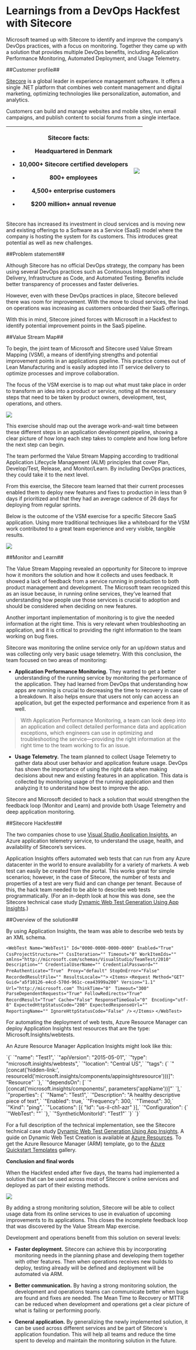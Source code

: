 # Learnings from a DevOps Hackfest with Sitecore #
<p>Microsoft teamed up with Sitecore to identify and improve the company’s DevOps practices, with a focus on monitoring. Together they came up with a solution that provides multiple DevOps benefits, including Application Performance Monitoring, Automated Deployment, and Usage Telemetry.</p>
##Customer profile##
<p><a href="http://www.sitecore.net">Sitecore</a> is a global leader in experience management software. It offers a single .NET platform that combines web content management and digital marketing, optimizing technologies like personalization, automation, and analytics.</p>
<p>Customers can build and manage websites and mobile sites, run email campaigns, and publish content to social forums from a single interface.</p>
<table>
<thead>
<tr>
<th><p>Sitecore facts:</p>
<ul>
<li><p>Headquartered in Denmark</p></li>
<li><p>10,000+ Sitecore certified developers</p></li>
<li><p>800+ employees</p></li>
<li><p>4,500+ enterprise customers</p></li>
<li><p>$200 million+ annual revenue</p></li>
</ul></th>
<th><img src="images/sitecore.gif" align=center/></th>
</tr>
</thead>
<tbody>
</tbody>
</table>
<p>Sitecore has increased its investment in cloud services and is moving new and existing offerings to a Software as a Service (SaaS) model where the company is hosting the system for its customers. This introduces great potential as well as new challenges.</p>
##Problem statement##
<p>Although Sitecore has no official DevOps strategy, the company has been using several DevOps practices such as Continuous Integration and Delivery, Infrastructure as Code, and Automated Testing. Benefits include better transparency of processes and faster deliveries.</p>
<p>However, even with these DevOps practices in place, Sitecore believed there was room for improvement. With the move to cloud services, the load on operations was increasing as customers onboarded their SaaS offerings.</p>
<p>With this in mind, Sitecore joined forces with Microsoft in a Hackfest to identify potential improvement points in the SaaS pipeline.</p>
##Value Stream Map##
<p>To begin, the joint team of Microsoft and Sitecore used Value Stream Mapping (VSM), a means of identifying strengths and potential improvement points in an applications pipeline. This practice comes out of Lean Manufacturing and is easily adopted into IT service delivery to optimize processes and improve collaboration.</p>
<p>The focus of the VSM exercise is to map out what must take place in order to transform an idea into a product or service, noting all the necessary steps that need to be taken by product owners, development, test, operations, and others.</p>
<p><img src="images/sitecore-alm.png"/></p>This exercise should map out the average work-and-wait time between these different steps in an application development pipeline, showing a clear picture of how long each step takes to complete and how long before the next step can begin.</p>
<p>The team performed the Value Stream Mapping according to traditional Application Lifecycle Management (ALM) principles that cover Plan, Develop/Test, Release, and Monitor/Learn. By including DevOps practices, they could take it to the next level.</p>
<p>From this exercise, the Sitecore team learned that their current processes enabled them to deploy new features and fixes to production in less than 9 days if prioritized and that they had an average cadence of 26 days for deploying from regular sprints.</p>
<p>Below is the outcome of the VSM exercise for a specific Sitecore SaaS application. Using more traditional techniques like a whiteboard for the VSM work contributed to a great team experience and very visible, tangible results.</p>
<p><img src="images/sitecore-wb.png" align="center"/></p>
##Monitor and Learn##
<p>The Value Stream Mapping revealed an opportunity for Sitecore to improve how it monitors the solution and how it collects and uses feedback. It showed a lack of feedback from a service running in production to both product management and development. The Microsoft team recognized this as an issue because, in running online services, they’ve learned that understanding how people use those services is crucial to adoption and should be considered when deciding on new features.</p>
<p>Another important implementation of monitoring is to give the needed information at the right time. This is very relevant when troubleshooting an application, and it is critical to providing the right information to the team working on bug fixes.</p>
<p>Sitecore was monitoring the online service only for an up/down status and was collecting only very basic usage telemetry. With this conclusion, the team focused on two areas of monitoring:</p>
<ul>
<li><p><strong>Application Performance Monitoring.</strong> They wanted to get a better understanding of the running service by monitoring the performance of the application. They had learned from DevOps that understanding how apps are running is crucial to decreasing the time to recovery in case of a breakdown. It also helps ensure that users not only can access an application, but get the expected performance and experience from it as well.</p></li>
</ul>
<blockquote>
<p>With Application Performance Monitoring, a team can look deep into an application and collect detailed performance data and application exceptions, which engineers can use in optimizing and troubleshooting the service—providing the right information at the right time to the team working to fix an issue.</p>
</blockquote>
<ul>
<li><p><strong>Usage Telemetry.</strong> The team planned to collect Usage Telemetry to gather data about user behavior and application feature usage. DevOps has shown the importance of using the right data when making decisions about new and existing features in an application. This data is collected by monitoring usage of the running application and then analyzing it to understand how best to improve the app.</p></li>
</ul>
<p>Sitecore and Microsoft decided to hack a solution that would strengthen the feedback loop (Monitor and Learn) and provide both Usage Telemetry and deep application monitoring.</p>
##Sitecore Hackfest##
<p>The two companies chose to use <a href="https://azure.microsoft.com/en-us/services/application-insights/">Visual Studio Application Insights</a>, an Azure application telemetry service, to understand the usage, health, and availability of Sitecore’s services.</p>
<p>Application Insights offers automated web tests that can run from any Azure datacenter in the world to ensure availability for a variety of markets. A web test can easily be created from the portal. This works great for simple scenarios; however, in the case of Sitecore, the number of tests and properties of a test are very fluid and can change per tenant. Because of this, the hack team needed to be able to describe web tests programmatically. (For an in-depth look at how this was done, see the Sitecore technical case study <a href="http://dxdevblog.azurewebsites.net/developerblog/real-life-code/2015/12/04/Dynamic-Web-Test-Generation-Using-App-Insights.html">Dynamic Web Test Generation Using App Insights</a>.)</p>
##Overview of the solution##
<p>By using Application Insights, the team was able to describe web tests by an XML schema.</p>

`<WebTest Name="WebTest1" Id="0000-0000-0000-0000" Enabled="True" CssProjectStructure="" CssIteration="" Timeout="0" WorkItemIds=""`
` xmlns="http://microsoft.com/schemas/VisualStudio/TeamTest/2010" Description="" CredentialUserName="" CredentialPassword="" PreAuthenticate="True"`
` Proxy="default" StopOnError="False" RecordedResultFile="" ResultsLocale="">`
`<Items>`
`<Request Method="GET" Guid="a5f10126-e4cd-570d-961c-cea43999a200" Version="1.1" Url="http://microsoft.com" ThinkTime="0"`
` Timeout="300" ParseDependentRequests="True" FollowRedirects="True" RecordResult="True" Cache="False" ResponseTimeGoal="0"`
` Encoding="utf-8" ExpectedHttpStatusCode="200" ExpectedResponseUrl="" ReportingName="" IgnoreHttpStatusCode="False" />`
`</Items>`
`</WebTest>`
<p>For automating the deployment of web tests, Azure Resource Manager can deploy Application Insights test resources that are the type: Microsoft.Insights/webtests.</p>
<p>An Azure Resource Manager Application Insights might look like this:</p>
`{`
`"name": "Test1",`
`"apiVersion": "2015-05-01",`
`"type": "microsoft.insights/webtests",`
`"location": "Central US",`
`"tags": {`
`"[concat('hidden-link:', resourceId('microsoft.insights/components/appinsightsresource')))]": "Resource"`
`},`
`"dependsOn": [`
`"[concat('microsoft.insights/components/', parameters('appName'))]"`
`],`
`"properties": {`
`"Name": "Test1",`
`"Description": "A healthy descriptive piece of text",`
`"Enabled": true,`
`"Frequency": 300,`
`"Timeout": 30,`
`"Kind": "ping",`
`"Locations": [{ "Id": "us-il-ch1-azr" }],`
`"Configuration": {`
`"WebTest": "<WebTest Name="WebTest1" Id="0000-0000-0000-0000" Enabled="True" CssProjectStructure="" CssIteration="" Timeout="0" WorkItemIds=""`
` xmlns="http://microsoft.com/schemas/VisualStudio/TeamTest/2010" Description="" CredentialUserName="" CredentialPassword=""`
` PreAuthenticate="True" Proxy="default" StopOnError="False" RecordedResultFile="" ResultsLocale=""><Items><Request Method="GET"`
` Guid="a5f10126-e4cd-570d-961c-cea43999a200" Version="1.1" Url="http://microsoft.com" ThinkTime="0" Timeout="300" ParseDependentRequests="True"`
` FollowRedirects="True" RecordResult="True" Cache="False" ResponseTimeGoal="0" Encoding="utf-8" ExpectedHttpStatusCode="200"`
` ExpectedResponseUrl="" ReportingName="" IgnoreHttpStatusCode="False" /></Items></WebTest>"`
`},`
`"SyntheticMonitorId": "Test1"`
`}`
`}`
<p>For a full description of the technical implementation, see the Sitecore technical case study <a href="http://dxdevblog.azurewebsites.net/developerblog/real-life-code/2015/12/04/Dynamic-Web-Test-Generation-Using-App-Insights.html">Dynamic Web Test Generation Using App Insights</a>. A guide on Dynamic Web Test Creation is available at <a href="https://azure.microsoft.com/en-us/documentation/templates/201-dynamic-web-tests/">Azure Resources</a>. To get the Azure Resource Manager (ARM) template, go to the <a href="https://azure.microsoft.com/en-us/documentation/templates/">Azure Quickstart Templates</a> gallery.</p>
<p><strong>Conclusion and final words </strong></p>
<p>When the Hackfest ended after five days, the teams had implemented a solution that can be used across most of Sitecore´s online services and deployed as part of their existing methods.</p>
<p><img src="images/sitecore-appin.png" /></p>By adding a strong monitoring solution, Sitecore will be able to collect usage data from its online services to use in evaluation of upcoming improvements to its applications. This closes the incomplete feedback loop that was discovered by the Value Stream Map exercise.</p>
<p>Development and operations benefit from this solution on several levels:</p>
<ul>
<li><p><strong>Faster deployment.</strong> Sitecore can achieve this by incorporating monitoring needs in the planning phase and developing them together with other features. Then when operations receives new builds to deploy, testing already will be defined and deployment will be automated via ARM.</p></li>
<li><p><strong>Better communication.</strong> By having a strong monitoring solution, the development and operations teams can communicate better when bugs are found and fixes are needed. The Mean Time to Recovery or MTTR can be reduced when development and operations get a clear picture of what is failing or performing poorly.</p></li>
<li><p><strong>General application.</strong> By generalizing the newly implemented solution, it can be used across different services and be part of Sitecore´s application foundation. This will help all teams and reduce the time spent to develop and maintain the monitoring solution in the future.</p></li>
</ul>
